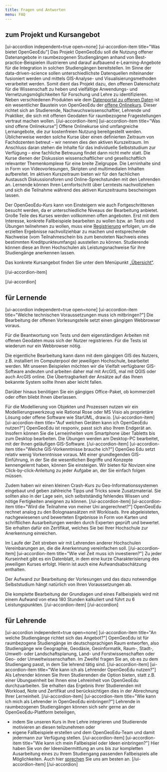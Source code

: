 ```yaml
---
title: Fragen und Antworten
menu: FAQ
---
```

## zum Projekt und Kursangebot
[ui-accordion independent=true open=none]
[ui-accordion-item title="Was bietet OpenGeoEdu"]
Das Projekt OpenGeoEdu soll die Nutzung offener Datenangebote in raumbezogenen Studiengängen anhand von Best-practice-Beispielen illustrieren und darauf aufbauend e-Learning-Angebote für die Integration in solchen Studiengängen bereitstellen. Im Sinne der data-driven-science sollen unterschiedlichste Datenquellen miteinander fusioniert werden und mittels GIS-Analyse- und Visualisierungsmethoden verarbeitet werden. Somit dient das Projekt dazu, den offenen Datenschatz für die Wissenschaft zu heben und vielfältige Anwendungs- und Vernetzungsmöglichkeiten für Forschung und Lehre zu identifizieren. Neben verschiedenen Produkten wie dem [Datenportal zu offenen Daten](https://portal.opengeoedu.de/) ist ein wesentlicher Baustein von OpenGeoEdu der [offene Onlinekurs](https://www.opengeoedu.de/learn/). Dieser richtet sich an Studierende, Nachwuchswissenschaftler, Lehrende und Praktiker, die sich mit offenen Geodaten für raumbezogene Fragestellungen vertraut machen wollen.
[/ui-accordion-item]
[ui-accordion-item title="Was sind offene Onlinekurse"]
Offene Onlinekurse sind umfangreiche Lernangebote, die zur kostenfreien Nutzung bereitgestellt werden. Üblicherweise werden solche Kurse über einen definierten Zeitraum von Fachdozenten betreut – wir nennen dies den aktiven Kurszeitraum. Im Anschluss daran stehen die Inhalte für das individuelle Selbststudium zur Verfügung – eine fachliche Betreuung findet dann nicht mehr statt. Die Kurse dienen der Diskussion wissenschaftlicher und gesellschaftlich relevanter Themenkomplexe für eine breite Zielgruppe. Die Lerninhalte sind in Form von Videovorlesungen, Skripten und multimedialen Inhalten aufbereitet. Im aktiven Kurszeitraum bieten wir für den fachlichen Austausch Diskussionsforen und Online-Sprechstunden mit den Lehrenden an. Lernende können Ihren Lernfortschritt über Lerntests nachvollziehen und sich die Teilnahme während des aktiven Kurszeitraums bescheinigen lassen.

Der OpenGeoEdu-Kurs kann von Einsteigern wie auch Fortgeschrittenen besucht werden, da er unterschiedliche Niveaus der Bearbeitung anbietet. Große Teile des Kurses werden vollkommen offen angeboten. Erst mit dem Interesse, konkrete Fallbeispiele bearbeiten zu wollen bzw. an Tests und Übungen teilnehmen zu wollen, muss eine [Registrierung](https://ilias.opengeoedu.de/ilias/ilias.php?lang=de&client_id=opengeoedu&cmdClass=ilaccountregistrationgui&cmdNode=ta:y&baseClass=ilStartUpGUI) erfolgen, um die erzielten Ergebnisse nachvollziehbar zu machen und entsprechende Nachweise (vom Teilnahmeschein bis zum benoteten Nachweis eines bestimmten Kreditpunkteumfangs) ausstellen zu können. Studierende können diese an Ihren Hochschulen als Leistungsnachweise für ihre Studiengänge anerkennen lassen.

Das konkrete Kursangebot finden Sie unter dem Menüpunkt [„Übersicht“](https://www.opengeoedu.de/fallbeispiele).

[/ui-accordion-item]


[/ui-accordion]

## für Lernende
[ui-accordion independent=true open=none]
[ui-accordion-item title="Welche technischen Voraussetzungen muss ich mitbringen?"]
Die Bearbeitung der offenen Vorlesungsteile setzt einen gängigen Webbrowser voraus.

Für die Beantwortung von Tests und dem eigenständigen Arbeiten mit offenen Geodaten muss sich der Nutzer registrieren. Für die Tests ist wiederum nur ein Webbrowser nötig.

Die eigentliche Bearbeitung kann dann mit dem gängigen GIS des Nutzers, z.B. installiert im Computerpool der jeweiligen Hochschule, bearbeitet werden. Mit unseren Beispielen möchten wir die Vielfalt verfügbarer GIS-Software andeuten und arbeiten daher mal mit ArcGIS, mal mit QGIS oder auch ArcGIS online. Die Übertragbarkeit der Ansätze auf das Ihnen bekannte System sollte Ihnen aber leicht fallen.

Darüber hinaus benötigen Sie ein gängiges Office-Paket, ob kommerziell oder offen bliebt Ihnen überlassen.

Für die Modellierung von Objekten und Prozessen nutzen wir ein Modellierungswerkzeug wie Rational Rose oder MS Visio als proprietäre Lösung oder offene Software wie StarUML, draw.io.
[/ui-accordion-item]
[ui-accordion-item title="Auf welchen Geräten kann ich OpenGeoEdu nutzen?"]
OpenGeoEdu ist responiv, passt sich also Ihrem Endgerät an. Insofern können Sie die Lerneinheiten vom Smartphone über Tabletts bis zum Desktop bearbeiten. Die Übungen werden am Desktop-PC bearbeitet, mit der Ihnen geläufigen GIS-Software.
[/ui-accordion-item]
[ui-accordion-item title="Welche GIS-Vorkenntnisse brauche ich?"]
OpenGeo Edu setzt relativ wenig Vorkenntnisse voraus. Mit einer grundlegenden GIS-Einführung, in der Sie die wesentlichen Begriffe und Konzepte kennengelernt haben, können Sie einsteigen. Wir bieten für Novizen eine Click-by-click-Anleitung zu jeder Aufgabe an, der Sie einfach folgen müssen.

Zudem haben wir einen kleinen Crash-Kurs zu Geo-Informationssystemen eingebaut und geben zahlreiche Tipps und Tricks sowie Zusatzmaterial. Sie sollten also in der Lage sein, sich selbstständig fehlendes Wissen und nötige Fertigkeiten aneignen zu können.
[/ui-accordion-item]
[ui-accordion-item title="Wird die Teilnahme von meiner Uni angerechnet?"]
OpenGeoEdu rechnet analog zu den Bolognaansätzen mit Workloads. Ihre abgeleisteten, nachgewiesenen und bewerteten Ergebnisse in Form von Karten und schriftlichen Ausarbeitungen werden durch Experten geprüft und bewertet. Sie erhalten dafür ein Zertifikat, welches Sie bei Ihrer Hochschule zur Anerkennung einreichen.

Im Laufe der Zeit streben wir mit Lehrenden anderer Hochschulen Vereinbarungen an, die die Anerkennung vereinfachen soll.
[/ui-accordion-item]
[ui-accordion-item title="Wie viel Zeit muss ich investieren?"]
Zu jeder Kurseinheit gibt es ein Datenblatt, in dem eine kurze Charakterisierung des jeweiligen Kurses erfolgt. Hierin ist auch eine Aufwandsabschätzung enthalten.

Der Aufwand zur Bearbeitung der Vorlesungen und das dazu notwendige Selbststudium hängt natürlich von Ihren Voraussetzungen ab.

Die komplette Bearbeitung der Grundlagen und eines Fallbeispiels wird mit einem Aufwand von etwa 180 Stunden kalkuliert und führt zu 6 Leistungspunkten.
[/ui-accordion-item]
[/ui-accordion]

## für Lehrende
[ui-accordion independent=true open=none]
[ui-accordion-item title="An welche Studiengänge richtet sich das Angebot?"]
OpenGeoEdu ist für raumbezogene Studiengänge im deutschsprachigen Raum entworfen, also Studiengänge wie Geographie, Geodäsie, Geoinformatik, Raum-, Stadt-, Umwelt- oder Landschaftsplanung, Land- und Forstwissenschaften oder Geo- oder Umweltwissenschaften. Im Zweifel fragen Sie an, ob es zu dem Studiengang passt, in dem Sie lehrend tätig sind.
[/ui-accordion-item]
[ui-accordion-item title="Wie kann ich als Lehrender OpenGeoEdu nutzen?"]
Als Lehrender können Sie Ihren Studierenden die Option bieten, statt z.B. einer Übungseinheit bei Ihnen eine Lehreinheit von OpenGeoEdu durchzuarbeiten. Sie erhalten das Ergebnis Ihrer Studierenden mit Workload, Note und Zertifikat und berücksichtigen dies in der Abrechnung Ihrer Lerneinheit.
[/ui-accordion-item]
[ui-accordion-item title="Wie kann ich mich als Lehrender in OpenGeoEdu einbringen?"]
Lehrende in raumbezogenen Studiengängen können sich sehr gerne an der OpenGeoEdu-Plattform beteiligen,
+ indem Sie unseren Kurs in Ihre Lehre integrieren und Studierende motivieren an diesen teilzunehmen oder
+ eigene Fallbeispiele erstellen und dem OpenGeoEdu-Team und damit jedermann zur Verfügung stellen.
[/ui-accordion-item]
[ui-accordion-item title="Wie kann ich mein Fallbeispiel oder Ideen einbringen?"]
Hier haben Sie von der Ideenübermittlung an uns bis zur kompletten Ausarbeitung eines zu Ihrem Studiengang passenden Fallbeispiels alle Möglichkeiten. Auch hier [sprechen](https://www.opengeoedu.de/kontakt) Sie uns am besten an.
[/ui-accordion-item]
[/ui-accordion]
